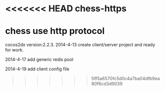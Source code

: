<<<<<<< HEAD
chess-https
===========

chess use http protocol
=======
cocos2dx version:2.2.3.
2014-4-13 create client/server project and ready for work.

2014-4-17 add generic redis pool

2014-4-19 add client config file
>>>>>>> 5ff5a6570fc5d0c4a7ba04dfb9ea80f6cd3d9039
